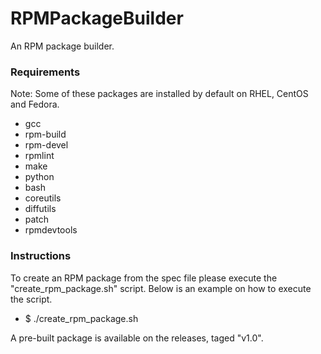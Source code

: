 # RPMPackageBuilder
An RPM package builder.

### Requirements ###

Note: Some of these packages are installed by default on RHEL, CentOS and Fedora.

- gcc
- rpm-build
- rpm-devel
- rpmlint
- make
- python
- bash
- coreutils
- diffutils
- patch
- rpmdevtools

### Instructions ####

To create an RPM package from the spec file please execute the "create_rpm_package.sh" script. Below is an example on how to execute the script.

- $ ./create_rpm_package.sh

A pre-built package is available on the releases, taged "v1.0".